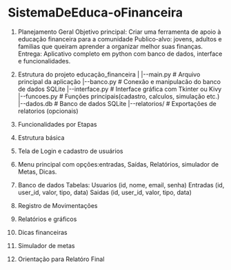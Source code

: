 # SistemaDeEduca-oFinanceira

1. Planejamento Geral
   Objetivo principal: Criar uma ferramenta de apoio à educação financeira para a comunidade
   Publico-alvo: jovens, adultos e familias que queiram aprender a organizar melhor suas finanças.
   Entrega: Aplicativo completo em python com banco de dados, interface e funcionalidades.

2. Estrutura do projeto
   educação_financeira
   |
   |--main.py                # Arquivo principal  da aplicação
   |--banco.py               # Conexão e manipulacão do banco de dados SQLite
   |--interface.py           # Interface gráfica com Tkinter ou Kivy
   |--funcoes.py             # Funções principais(cadastro, calculos, simulação etc.)
   |--dados.db               # Banco de dados SQLite
   |--relatorios/            # Exportações de relatorios (opcionais)

3. Funcionalidades por Etapas
  1. Estrutura básica
  2. Tela de Login e cadastro de usuários
  3. Menu principal com opções:entradas, Saídas, Relatórios, simulador de Metas, Dicas.

  2. Banco de dados
     Tabelas:
       Usuarios (id, nome, email, senha)
       Entradas (id, user_id, valor, tipo, data)
       Saidas (id, user_id, valor, tipo, data)
     
  4. Registro de Movimentações
  
  5. Relatórios e gráficos
  
  6. Dicas financeiras
  
  7. Simulador de metas

4. Orientação para Relatóro Final
  
